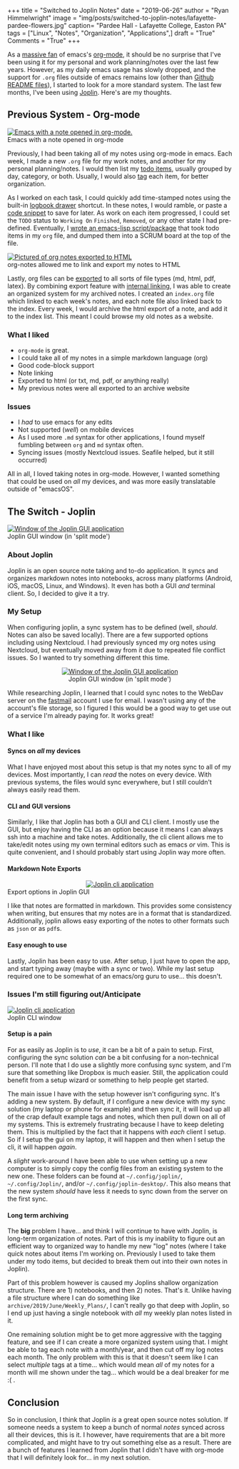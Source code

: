 +++
title  = "Switched to Joplin Notes"
date   = "2019-06-26"
author = "Ryan Himmelwright"
image  = "img/posts/switched-to-joplin-notes/lafayette-pardee-flowers.jpg"
caption= "Pardee Hall - Lafayette College, Easton PA"
tags   = ["Linux", "Notes", "Organization", "Applications",]
draft  = "True"
Comments = "True"
+++

As a [massive fan](/post/org-babel-setup/) of emacs's
[org-mode](https://orgmode.org/), it should be no surprise that I've been using
it for my personal and work planning/notes over the last few years.  However,
as my daily emacs usage has slowly dropped, and the support for `.org` files
outside of emacs remains low (other than [Github README
files](https://github.com/himmAllRight/dotfiles/tree/master/emacs)), I started
to look for a more standard system. The last few months, I've been using
[Joplin](https://joplinapp.org/). Here's are my thoughts.

<!--more-->

## Previous System - Org-mode

<a href="/img/posts/switched-to-joplin-notes/org-mode-notes.png">
<img alt="Emacs with a note opened in org-mode." src="/img/posts/switched-to-joplin-notes/org-mode-notes.png" style="max-width: 100%;"/></a>
<div class="caption">Emacs with a note opened in org-mode</div>

Previously, I had been taking all of my notes using org-mode in emacs. Each
week, I made a new `.org` file for my work notes, and another for my personal
planning/notes. I would then list my [todo
items](https://orgmode.org/manual/TODO-items.html), usually grouped by day,
category, or both. Usually, I would also
[tag](https://orgmode.org/manual/Tags.html) each item, for better organization.

As I worked on each task, I could quickly add time-stamped notes using the
built-in [logbook drawer](https://orgmode.org/manual/Drawers.html) shortcut. In
these notes, I would ramble, or paste a [code
snippet](https://orgmode.org/manual/Working-with-source-code.html) to save for
later. As work on each item progressed, I could set the `TODO` status to
`Working On` `Finished`, `Removed`, or any other state I had pre-defined.
Eventually, I [wrote an emacs-lisp
script/package](https://github.com/himmAllRight/ry-org-scrum) that took  todo
items in my `org` file, and dumped them into a SCRUM board at the top of the
file.


<a href="/img/posts/switched-to-joplin-notes/org-notes-export-pages.png">
<img alt="Pictured of org notes exported to HTML" src="/img/posts/switched-to-joplin-notes/org-notes-export-pages.png" style="max-width: 100%;"/></a>
<div class="caption">org-notes allowed me to link and export my notes to
HTML</div>

Lastly, org files can be [exported](https://orgmode.org/manual/Exporting.html)
to all sorts of file types (md, html, pdf, latex). By combining export feature with
[internal linking](https://orgmode.org/manual/Internal-links.html), I was able
to create an organized system for my archived notes. I created an `index.org` file
which linked to each week's notes, and each note file also linked back to the
index. Every week, I would archive the html export of a note, and add it to the
index list. This meant I could browse my old notes as a website.

### What I liked

- `org-mode` is great.
- I could take all of my notes in a simple markdown language (org)
- Good code-block support
- Note linking
- Exported to html (or txt, md, pdf, or anything really)
- My previous notes were all exported to an archive website

### Issues
- I _had_ to use emacs for any edits
- Not supported (*well*) on mobile devices
- As I used more `.md` syntax for other applications, I found myself fumbling between `org` and `md` syntax often.
- Syncing issues (mostly Nextcloud issues. Seafile helped, but it still occurred)

All in all, I loved taking notes in org-mode. However, I wanted something that
could be used on *all* my devices, and was more easily translatable outside of
"emacsOS".

## The Switch - Joplin

<a href="/img/posts/switched-to-joplin-notes/joplin-window.png">
<img alt="Window of the Joplin GUI application" src="/img/posts/switched-to-joplin-notes/joplin-window.png" style="max-width: 100%;"/></a>
<div class="caption">Joplin GUI window (in 'split mode')</div>

### About Joplin

Joplin is an open source note taking and to-do application. It syncs and
organizes markdown notes into notebooks, across many platforms (Android, iOS,
macOS, Linux, and Windows). It even has both a GUI *and* terminal client.  So,
I decided to give it a try.


### My Setup

When configuring joplin, a sync system has to be defined (well, *should*. Notes
can also be saved locally). There are a few supported options including using
Nextcloud. I had previously synced my org notes using Nextcloud, but eventually
moved away from it due to repeated file conflict issues. So I wanted to try
something different this time.

<center>
<a href="/img/posts/switched-to-joplin-notes/fastmail_logo.png">
<img alt="Window of the Joplin GUI application" src="/img/posts/switched-to-joplin-notes/fastmail_logo.png" style="max-width: 70%;"/></a>
<div class="caption">Joplin GUI window (in 'split mode')</div>
</center>

While researching Joplin, I learned that I could sync notes to the WebDav
server on the [fastmail](https://www.fastmail.com) account I use for email. I
wasn't using any of the account's file storage, so I figured I this would be a
good way to get use out of a service I'm already paying for. It works great!

### What I like
#### Syncs on *all* my devices
What I have enjoyed most about this setup is that my notes sync to all of my
devices. Most importantly, I can *read* the notes on every device. With
previous systems, the files would sync everywhere, but I still couldn't always
easily read them.

#### CLI and GUI versions
Similarly, I like that Joplin has both a GUI and CLI client. I
mostly use the GUI, but enjoy having the CLI as an option because it means I
can always ssh into a machine and take notes. Additionally, the
cli client allows me to take/edit notes using my own terminal editors such as
emacs *or* vim. This is quite convenient, and I should probably start using
Joplin way more often.

#### Markdown Note Exports

<center>
<a href="/img/posts/switched-to-joplin-notes/export-options.png">
<img alt="Joplin cli application" src="/img/posts/switched-to-joplin-notes/export-options.png" style="max-width: 100%;"/></a>
</center>
<div class="caption">Export options in Joplin GUI</div>

I like that notes are formatted in markdown. This provides some
consistency when writing, but ensures that my notes are in a format that is
standardized. Additionally, joplin allows easy exporting of
the notes to other formats such as `json` or as `pdf`s.

#### Easy enough to use
Lastly, Joplin has been easy to use. After setup, I just have to open the app,
and start typing away (maybe with a sync or two). While my last setup required
one to be somewhat of an emacs/org guru to use... this doesn't.


### Issues I'm still figuring out/Anticipate

<a href="/img/posts/switched-to-joplin-notes/joplin-cli.png">
<img alt="Joplin cli application" src="/img/posts/switched-to-joplin-notes/joplin-cli.png" style="max-width: 100%;"/></a>
<div class="caption">Joplin CLI window </div>

#### Setup is a pain

For as easily as Joplin is to *use*, it can be a bit of a pain to setup. First,
configuring the sync solution *can* be a bit confusing for a non-technical
person. I'll note that I do use a slightly more confusing sync system, and I'm
sure that something like Dropbox is much easier. Still, the application could
benefit from a setup wizard or something to help people get started.

The main issue I have with the setup however isn't configuring sync. It's
adding a new system. By default, if I configure a new device with my sync
solution (my laptop or phone for example) and then sync it, it will load up all
of the crap default example tags and notes, which then pull down on all of my
systems. This is extremely frustrating because I have to keep deleting them.
This is multiplied by the fact that it happens with *each* client I setup. So
if I setup the gui on my laptop, it will happen and then when I setup the cli,
it will happen *again*.

A *slight* work-around I have been able to use when setting up a new computer
is to simply copy the config files from an existing system to the new one.
These folders can be found at `~/.config/joplin/`, `~/.config/Joplin/`, and/or
`~/.config/joplin-desktop/`. This also means that the new system *should* have less
it needs to sync down from the server on the first sync.

#### Long term archiving

The **big** problem I have... and think I will continue to have with Joplin, is
long-term organization of notes. Part of this is my inability to figure out an
efficient way to organized way to handle my new "log" notes (where I take quick
notes about items I'm working on. Previously I used to take them under my todo
items, but decided to break them out into their own notes in Joplin).

Part of this problem however is caused my Joplins shallow organization
structure. There are 1) notebooks, and then 2) notes. That's it. Unlike having
a file structure where I can do something like
`archive/2019/June/Weekly_Plans/`, I can't really go that deep with Joplin, so
I end up just having a single notebook with *all* my weekly plan notes listed
in it.

One remaining solution might be to get more aggressive with the tagging
feature, and see if I can create a more organized system using that. I might be
able to tag each note with a month/year, and then cut off my log notes each
month. The only problem with this is that it doesn't seem like I can select
*multiple* tags at a time... which would mean *all* of my notes for a month
will me shown under the tag... which would be a deal breaker for me :( .

## Conclusion

So in conclusion, I think that Joplin *is* a great open source notes solution.
If someone needs a system to keep a bunch of normal *notes* synced across all
their devices, this is it. I however, have requirements that are a bit more
complicated, and might have to try out something else as a result. There are a
bunch of features I learned from Joplin that I didn't have with org-mode that I
will definitely look for... in my next solution.


